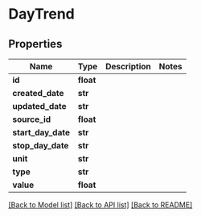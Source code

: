 # DayTrend

## Properties
Name | Type | Description | Notes
------------ | ------------- | ------------- | -------------
**id** | **float** |  | 
**created_date** | **str** |  | 
**updated_date** | **str** |  | 
**source_id** | **float** |  | 
**start_day_date** | **str** |  | 
**stop_day_date** | **str** |  | 
**unit** | **str** |  | 
**type** | **str** |  | 
**value** | **float** |  | 

[[Back to Model list]](../README.md#documentation-for-models) [[Back to API list]](../README.md#documentation-for-api-endpoints) [[Back to README]](../README.md)


